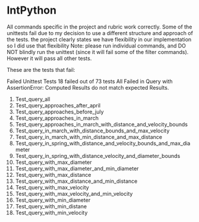 # IntPython
All commands specific in the project and rubric work correctly.  Some of the unittests fail due to my decision to use a different structure and approach of the tests. 
the project clearly states we have flexibility in our implementation so I did use that flexibility
Note: please run individual commands, and DO NOT blindly run the unittest (since it will fail some of the filter commands). However it will pass all other tests. 

These are the tests that fail:

Failed Unittest Tests
18 failed out of 73 tests
All Failed in Query with AssertionError: Computed Results do not match expected Results.

1.	Test_query_all
2.	Test_query_approaches_after_april
3.	Test_query_approaches_before_july
4.	Test_query_approaches_in_march
5.	Test_query_approaches_in_march_with_distance_and_velocity_bounds
6.	Test_query_in_march_with_distance_bounds_and_max_velocity
7.	Test_query_in_march_with_min_distance_and_max_distance
8.	Test_query_in_spring_with_distance_and_velocity_bounds_and_max_diameter
9.	Test_query_in_spring_with_distance_velocity_and_diameter_bounds
10.	Test_query_with_max_diameter
11.	Test_query_with_max_diameter_and_min_diameter
12.	Test_query_with_max_distance
13.	Test_query_with_max_distance_and_min_distance
14.	Test_query_with_max_velocity
15.	Test_query_with_max_velocity_and_min_velocity
16.	Test_query_with_min_diameter
17.	Test_query_with_min_distane
18.	Test_query_with_min_velocity






